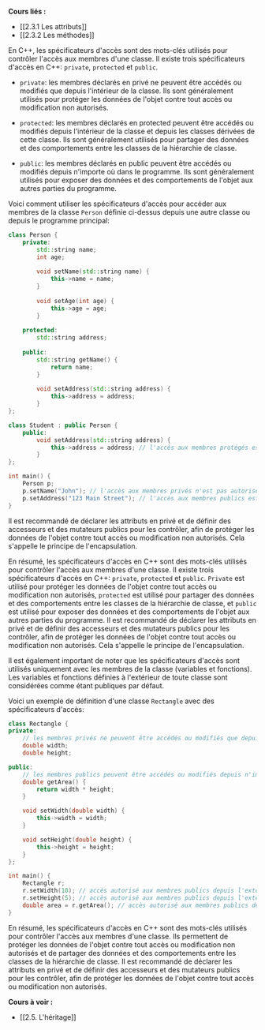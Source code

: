 **Cours liés :**
- [[2.3.1 Les attributs]]
- [[2.3.2 Les méthodes]]

En C++, les spécificateurs d'accès sont des mots-clés utilisés pour contrôler l'accès aux membres d'une classe. Il existe trois spécificateurs d'accès en C++: `private`, `protected` et `public`.

- `private`: les membres déclarés en privé ne peuvent être accédés ou modifiés que depuis l'intérieur de la classe. Ils sont généralement utilisés pour protéger les données de l'objet contre tout accès ou modification non autorisés.

- `protected`: les membres déclarés en protected peuvent être accédés ou modifiés depuis l'intérieur de la classe et depuis les classes dérivées de cette classe. Ils sont généralement utilisés pour partager des données et des comportements entre les classes de la hiérarchie de classe.

- `public`: les membres déclarés en public peuvent être accédés ou modifiés depuis n'importe où dans le programme. Ils sont généralement utilisés pour exposer des données et des comportements de l'objet aux autres parties du programme.

Voici comment utiliser les spécificateurs d'accès pour accéder aux membres de la classe `Person` définie ci-dessus depuis une autre classe ou depuis le programme principal:

```cpp
class Person {
	private:
	    std::string name;
	    int age;
		
	    void setName(std::string name) {
	        this->name = name;
	    }
		
	    void setAge(int age) {
	        this->age = age;
	    }
		
	protected:
	    std::string address;
		
	public:
	    std::string getName() {
	        return name;
	    }
		
	    void setAddress(std::string address) {
	        this->address = address;
	    }
};

class Student : public Person {
	public:
	    void setAddress(std::string address) {
	        this->address = address; // l'accès aux membres protégés est autorisé depuis les classes dérivées
		}
};

int main() {
    Person p;
    p.setName("John"); // l'accès aux membres privés n'est pas autorisé depuis l'extérieur de la classe
    p.setAddress("123 Main Street"); // l'accès aux membres publics est autorisé depuis n'importe où dans le programme
}

```

Il est recommandé de déclarer les attributs en privé et de définir des accesseurs et des mutateurs publics pour les contrôler, afin de protéger les données de l'objet contre tout accès ou modification non autorisés. Cela s'appelle le principe de l'encapsulation.

En résumé, les spécificateurs d'accès en C++ sont des mots-clés utilisés pour contrôler l'accès aux membres d'une classe. Il existe trois spécificateurs d'accès en C++: `private`, `protected` et `public`. `Private` est utilisé pour protéger les données de l'objet contre tout accès ou modification non autorisés, `protected` est utilisé pour partager des données et des comportements entre les classes de la hiérarchie de classe, et `public` est utilisé pour exposer des données et des comportements de l'objet aux autres parties du programme. Il est recommandé de déclarer les attributs en privé et de définir des accesseurs et des mutateurs publics pour les contrôler, afin de protéger les données de l'objet contre tout accès ou modification non autorisés. Cela s'appelle le principe de l'encapsulation.

Il est également important de noter que les spécificateurs d'accès sont utilisés uniquement avec les membres de la classe (variables et fonctions). Les variables et fonctions définies à l'extérieur de toute classe sont considérées comme étant publiques par défaut.

Voici un exemple de définition d'une classe `Rectangle` avec des spécificateurs d'accès:

```cpp
class Rectangle {
private:
    // les membres privés ne peuvent être accédés ou modifiés que depuis l'intérieur de la classe
    double width;
    double height;

public:
    // les membres publics peuvent être accédés ou modifiés depuis n'importe où dans le programme
    double getArea() {
        return width * height;
    }

    void setWidth(double width) {
        this->width = width;
    }

    void setHeight(double height) {
        this->height = height;
    }
};

int main() {
    Rectangle r;
    r.setWidth(10); // accès autorisé aux membres publics depuis l'extérieur de la classe
    r.setHeight(5); // accès autorisé aux membres publics depuis l'extérieur de la classe
    double area = r.getArea(); // accès autorisé aux membres publics depuis l'extérieur de la classe
}

```

En résumé, les spécificateurs d'accès en C++ sont des mots-clés utilisés pour contrôler l'accès aux membres d'une classe. Ils permettent de protéger les données de l'objet contre tout accès ou modification non autorisés et de partager des données et des comportements entre les classes de la hiérarchie de classe. Il est recommandé de déclarer les attributs en privé et de définir des accesseurs et des mutateurs publics pour les contrôler, afin de protéger les données de l'objet contre tout accès ou modification non autorisés.

**Cours à voir :**
- [[2.5. L'héritage]]